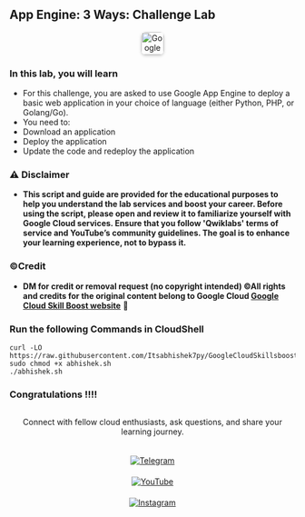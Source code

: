 ## App Engine: 3 Ways: Challenge Lab

<div align="center">
  <a href="https://www.cloudskillsboost.google/course_templates/671/labs/461535" target="_blank" rel="noopener noreferrer" style="text-decoration: none;">
    <img src="https://img.shields.io/badge/🚀_Launch_Challenge_Lab-Google_Cloud_Skills_Boost-4285F4?style=for-the-badge&logo=google-cloud&logoColor=white&labelColor=EA4335&color=white&link=https://www.cloudskillsboost.google" alt="Google Cloud Challenge Lab" style="height: 40px; border-radius: 8px; box-shadow: 0 2px 5px rgba(0,0,0,0.2);">
  </a>
</div>

### In this lab, you will learn
- For this challenge, you are asked to use Google App Engine to deploy a basic web application in your choice of language (either Python, PHP, or Golang/Go).
- You need to:
- Download an application
- Deploy the application
- Update the code and redeploy the application

### ⚠️ Disclaimer
- **This script and guide are provided for  the educational purposes to help you understand the lab services and boost your career. Before using the script, please open and review it to familiarize yourself with Google Cloud services. Ensure that you follow 'Qwiklabs' terms of service and YouTube’s community guidelines. The goal is to enhance your learning experience, not to bypass it.**

### ©Credit
- **DM for credit or removal request (no copyright intended) ©All rights and credits for the original content belong to Google Cloud [Google Cloud Skill Boost website](https://www.cloudskillsboost.google/)** 🙏


### Run the following Commands in CloudShell

```
curl -LO https://raw.githubusercontent.com/Itsabhishek7py/GoogleCloudSkillsboost/refs/heads/main/App%20Engine%3A%203%20Ways%3A%20Challenge%20Lab/abhishek.sh
sudo chmod +x abhishek.sh
./abhishek.sh
```
### Congratulations !!!!

<div style="text-align: center; display: flex; flex-direction: column; align-items: center; gap: 20px;">
  <p>Connect with fellow cloud enthusiasts, ask questions, and share your learning journey.</p>  

  <a href="https://t.me/+gBcgRTlZLyM4OGI1" target="_blank">
    <img src="https://img.shields.io/badge/Telegram_Group-2CA5E0?style=for-the-badge&logo=telegram&logoColor=white" alt="Telegram">
  </a>

  <a href="https://www.youtube.com/@drabhishek.5460?sub_confirmation=1" target="_blank">
    <img src="https://img.shields.io/badge/Subscribe-FF0000?style=for-the-badge&logo=youtube&logoColor=white" alt="YouTube">
  </a>

  <a href="https://www.instagram.com/drabhishek.5460/" target="_blank">
    <img src="https://img.shields.io/badge/Follow-%23E4405F?style=for-the-badge&logo=instagram&logoColor=white" alt="Instagram">
  </a>
</div>
